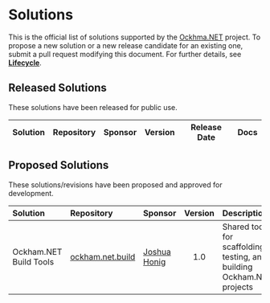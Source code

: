 # Solutions

This is the official list of solutions supported by the [Ockhma.NET](https://github.com/ockham-net/ockham.net) project. To propose a new solution or a new release candidate for an existing one, submit a pull request modifying this document. For further details, see **[Lifecycle](https://github.com/ockham-net/ockham.net/blob/master/governance/Lifecycle.md)**.

## Released Solutions

These solutions have been released for public use.

|Solution|Repository|Sponsor|Version|Release Date|Docs|
|:-------|:---------|:------|:-----:|:----------:|:---|

## Proposed Solutions

These solutions/revisions have been proposed and approved for development.

|Solution|Repository|Sponsor|Version|Description|
|:-------|:---------|:------|:--:|:-----|
|Ockham.NET Build Tools|[ockham.net.build](https://github.com/ockham-net/ockham.net.build)|[Joshua Honig](https://github.com/joshua-honig)|1.0|Shared tools for scaffolding, testing, and building Ockham.NET projects|